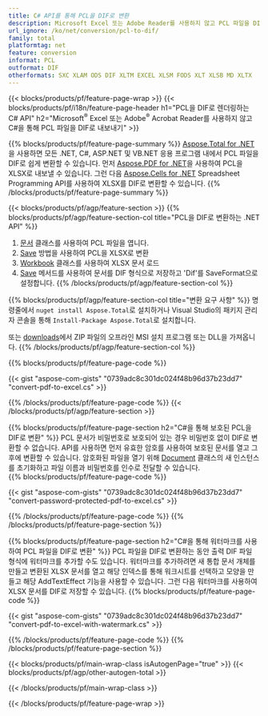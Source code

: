 ```yaml
---
title: C# API를 통해 PCL을 DIF로 변환
description: Microsoft Excel 또는 Adobe Reader를 사용하지 않고 PCL 파일을 DIF로 변환하는 C# API
url_ignore: /ko/net/conversion/pcl-to-dif/
family: total
platformtag: net
feature: conversion
informat: PCL
outformat: DIF
otherformats: SXC XLAM ODS DIF XLTM EXCEL XLSM FODS XLT XLSB MD XLTX
---
```

{{< blocks/products/pf/feature-page-wrap >}}
{{< blocks/products/pf/i18n/feature-page-header h1="PCL을 DIF로 렌더링하는 C# API" h2="Microsoft<sup>&reg;</sup> Excel 또는 Adobe<sup>&reg;</sup> Acrobat Reader를 사용하지 않고 C#을 통해 PCL 파일을 DIF로 내보내기" >}}

{{% blocks/products/pf/feature-page-summary %}}
[Aspose.Total for .NET](https://products.aspose.com/total/net/)을 사용하면 모든 .NET, C#, ASP.NET 및 VB.NET 응용 프로그램 내에서 PCL 파일을 DIF로 쉽게 변환할 수 있습니다. 먼저 [Aspose.PDF for .NET](https://products.aspose.com/pdf/net/)을 사용하여 PCL을 XLSX로 내보낼 수 있습니다. 그런 다음 [Aspose.Cells for .NET](https://products.aspose.com/cells/net/) Spreadsheet Programming API를 사용하여 XLSX를 DIF로 변환할 수 있습니다.
{{% /blocks/products/pf/feature-page-summary  %}}

{{< blocks/products/pf/agp/feature-section >}}
{{% blocks/products/pf/agp/feature-section-col title="PCL을 DIF로 변환하는 .NET API" %}}
1. [문서](https://reference.aspose.com/pdf/net/aspose.pdf/document) 클래스를 사용하여 PCL 파일을 엽니다.
2. [Save](https://reference.aspose.com/pdf/net/aspose.pdf.document/save/methods/5) 방법을 사용하여 PCL을 XLSX로 변환
3. [Workbook](https://reference.aspose.com/cells/net/aspose.cells/workbook) 클래스를 사용하여 XLSX 문서 로드
4. [Save](https://reference.aspose.com/cells/net/aspose.cells.workbook/save/methods/4) 메서드를 사용하여 문서를 DIF 형식으로 저장하고 'Dif'를 SaveFormat으로 설정합니다.
{{% /blocks/products/pf/agp/feature-section-col %}}

{{% blocks/products/pf/agp/feature-section-col title="변환 요구 사항" %}}
명령줄에서 ```nuget install Aspose.Total```로 설치하거나 Visual Studio의 패키지 관리자 콘솔을 통해 ```Install-Package Aspose.Total```로 설치합니다.

또는 [downloads](https://releases.aspose.com/total/net)에서 ZIP 파일의 오프라인 MSI 설치 프로그램 또는 DLL을 가져옵니다.
{{% /blocks/products/pf/agp/feature-section-col %}}

{{% blocks/products/pf/feature-page-code %}}

{{< gist "aspose-com-gists" "0739adc8c301dc024f48b96d37b23dd7" "convert-pdf-to-excel.cs" >}}


{{% /blocks/products/pf/feature-page-code %}}
{{< /blocks/products/pf/agp/feature-section >}}

{{% blocks/products/pf/feature-page-section  h2="C#을 통해 보호된 PCL을 DIF로 변환" %}}
PCL 문서가 비밀번호로 보호되어 있는 경우 비밀번호 없이 DIF로 변환할 수 없습니다. API를 사용하면 먼저 유효한 암호를 사용하여 보호된 문서를 열고 그 후에 변환할 수 있습니다. 암호화된 파일을 열기 위해 [Document](https://reference.aspose.com/pdf/net/aspose.pdf/document) 클래스의 새 인스턴스를 초기화하고 파일 이름과 비밀번호를 인수로 전달할 수 있습니다.  
{{% blocks/products/pf/feature-page-code %}}

{{< gist "aspose-com-gists" "0739adc8c301dc024f48b96d37b23dd7" "convert-password-protected-pdf-to-excel.cs" >}}

{{% /blocks/products/pf/feature-page-code  %}}
{{% /blocks/products/pf/feature-page-section %}}

{{% blocks/products/pf/feature-page-section  h2="C#을 통해 워터마크를 사용하여 PCL 파일을 DIF로 변환" %}}
PCL 파일을 DIF로 변환하는 동안 출력 DIF 파일 형식에 워터마크를 추가할 수도 있습니다. 워터마크를 추가하려면 새 통합 문서 개체를 만들고 변환된 XLSX 문서를 열고 해당 인덱스를 통해 워크시트를 선택하고 모양을 만들고 해당 AddTextEffect 기능을 사용할 수 있습니다. 그런 다음 워터마크를 사용하여 XLSX 문서를 DIF로 저장할 수 있습니다. 
{{% blocks/products/pf/feature-page-code %}}

{{< gist "aspose-com-gists" "0739adc8c301dc024f48b96d37b23dd7" "convert-pdf-to-excel-with-watermark.cs" >}}

{{% /blocks/products/pf/feature-page-code  %}}
{{% /blocks/products/pf/feature-page-section %}}

{{< blocks/products/pf/main-wrap-class isAutogenPage="true" >}}
{{< blocks/products/pf/agp/other-autogen-total >}}

{{< /blocks/products/pf/main-wrap-class >}}

{{< /blocks/products/pf/feature-page-wrap >}}